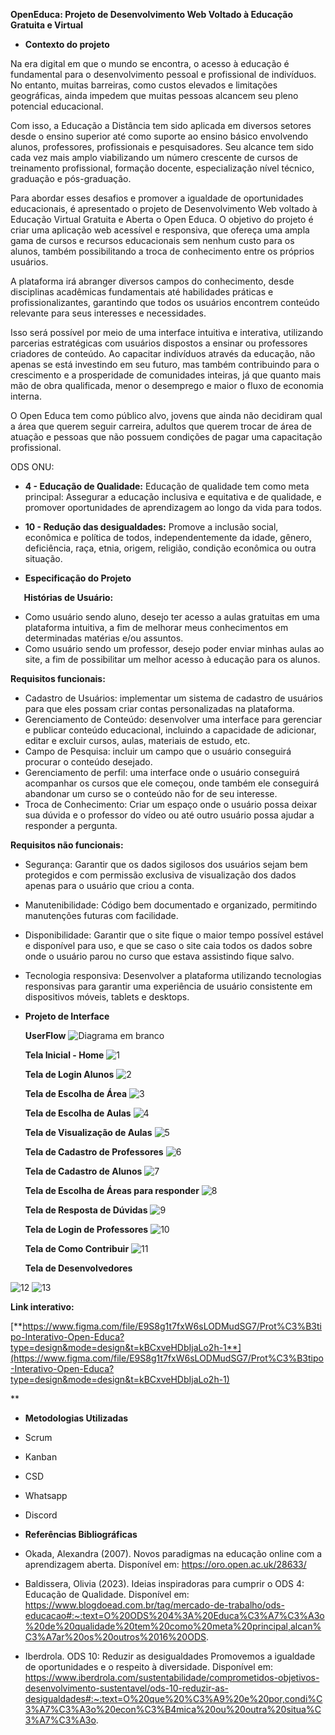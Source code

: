 **OpenEduca: Projeto de Desenvolvimento Web Voltado à Educação Gratuita e Virtual** 

- **Contexto do projeto**

Na era digital em que o mundo se encontra, o acesso à educação é fundamental para o desenvolvimento pessoal e profissional de indivíduos. No entanto, muitas barreiras, como custos elevados e limitações geográficas, ainda impedem que muitas pessoas alcancem seu pleno potencial educacional.

Com isso, a Educação a Distância tem sido aplicada em diversos setores desde o ensino superior até como suporte ao ensino básico envolvendo alunos, professores, profissionais e pesquisadores. Seu alcance tem sido cada vez mais amplo viabilizando um número crescente de cursos de treinamento profissional, formação docente, especialização nível técnico, graduação e pós-graduação.

Para abordar esses desafios e promover a igualdade de oportunidades educacionais, é apresentado o projeto de Desenvolvimento Web voltado à Educação Virtual Gratuita e Aberta o Open Educa. O objetivo do projeto é criar uma aplicação web acessível e responsiva, que ofereça uma ampla gama de cursos e recursos educacionais sem nenhum custo para os alunos, também possibilitando a troca de conhecimento entre os próprios usuários.

A plataforma irá abranger diversos campos do conhecimento, desde disciplinas acadêmicas fundamentais até habilidades práticas e profissionalizantes, garantindo que todos os usuários encontrem conteúdo relevante para seus interesses e necessidades. 

Isso será possível por meio de uma interface intuitiva e interativa, utilizando parcerias estratégicas com usuários dispostos a ensinar ou professores criadores de conteúdo. Ao capacitar indivíduos através da educação, não apenas se está investindo em seu futuro, mas também contribuindo para o crescimento e a prosperidade de comunidades inteiras, já que quanto mais mão de obra qualificada, menor o desemprego e maior o fluxo de economia interna.

O Open Educa tem como público alvo, jovens que ainda não decidiram qual a área que querem seguir carreira, adultos que querem trocar de área de atuação e pessoas que não possuem condições de pagar uma capacitação profissional.

ODS ONU: 

- **4 - Educação de Qualidade:** Educação de qualidade tem como meta principal: Assegurar a educação inclusiva e equitativa e de qualidade, e promover oportunidades de aprendizagem ao longo da vida para todos.
- **10 - Redução das desigualdades:** Promove a inclusão social, econômica e política de todos, independentemente da idade, gênero, deficiência, raça, etnia, origem, religião, condição econômica ou outra situação.

- **Especificação do Projeto**

`	`**Histórias de Usuário:**

- Como usuário sendo aluno, desejo ter acesso a aulas gratuitas em uma plataforma intuitiva, a fim de melhorar meus conhecimentos em determinadas matérias e/ou assuntos.
- Como usuário sendo um professor, desejo poder enviar minhas aulas ao site, a fim de possibilitar um melhor acesso à educação para os alunos.

**Requisitos funcionais:**

- Cadastro de Usuários: implementar um sistema de cadastro de usuários para que eles possam criar contas personalizadas na plataforma.
- Gerenciamento de Conteúdo: desenvolver uma interface para gerenciar e publicar conteúdo educacional, incluindo a capacidade de adicionar, editar e excluir cursos, aulas, materiais de estudo, etc.
- Campo de Pesquisa: incluir um campo que o usuário conseguirá procurar o conteúdo desejado.
- Gerenciamento de perfil: uma interface onde o usuário conseguirá acompanhar os cursos que ele começou, onde também ele conseguirá abandonar um curso se o conteúdo não for de seu interesse.
- Troca de Conhecimento: Criar um espaço onde o usuário possa deixar sua dúvida e o professor do vídeo ou até outro usuário possa ajudar a responder a pergunta.

**Requisitos não funcionais:**

- Segurança: Garantir que os dados sigilosos dos usuários sejam bem protegidos e com permissão exclusiva de visualização dos dados apenas para o usuário que criou a conta.
- Manutenibilidade: Código bem documentado e organizado, permitindo manutenções futuras com facilidade.
- Disponibilidade: Garantir que o site fique o maior tempo possível estável e disponível para uso, e que se caso o site caia todos os dados sobre onde o usuário parou no curso que estava assistindo fique salvo.
- Tecnologia responsiva: Desenvolver a plataforma utilizando tecnologias responsivas para garantir uma experiência de usuário consistente em dispositivos móveis, tablets e desktops.

- **Projeto de Interface** 

  **UserFlow**
  ![Diagrama em branco](https://github.com/KaykyAlmeida22/OpenEduca/assets/103340897/12bb3fc2-fe78-42fc-ad7b-e56489ae45a9)



  **Tela Inicial - Home**
  ![1](https://github.com/KaykyAlmeida22/OpenEduca/assets/103340897/07a6ac21-daf6-4e3e-bffc-6a0966476b23)


  **Tela de Login Alunos**
  ![2](https://github.com/KaykyAlmeida22/OpenEduca/assets/103340897/9824e535-22a3-433b-9937-f2e7d2143a77)


  **Tela de Escolha de Área**
  ![3](https://github.com/KaykyAlmeida22/OpenEduca/assets/103340897/efc13723-310d-44ab-b509-1f2ef6cab069)


  **Tela de Escolha de Aulas**
   ![4](https://github.com/KaykyAlmeida22/OpenEduca/assets/103340897/c94fc959-9d83-41dc-a822-84e2394f79c5)


  **Tela de Visualização de Aulas**
  ![5](https://github.com/KaykyAlmeida22/OpenEduca/assets/103340897/27243313-3728-492a-9449-58d6cc56887c)


  **Tela de Cadastro de Professores**
  ![6](https://github.com/KaykyAlmeida22/OpenEduca/assets/103340897/e57dc416-c9eb-41ce-b6bb-33a798c261c0)


  **Tela de Cadastro de Alunos**
  ![7](https://github.com/KaykyAlmeida22/OpenEduca/assets/103340897/7d44cef9-2fd7-434f-8e47-a4fb79373bf5)


  **Tela de Escolha de Áreas para responder**
  ![8](https://github.com/KaykyAlmeida22/OpenEduca/assets/103340897/52821b17-a5cb-4788-8bd6-8deeb87c9759)


  **Tela de Resposta de Dúvidas**
  ![9](https://github.com/KaykyAlmeida22/OpenEduca/assets/103340897/4cdd32d5-0d0d-4822-af4d-5cb9c17a9b82)


  **Tela de Login de Professores**
  ![10](https://github.com/KaykyAlmeida22/OpenEduca/assets/103340897/4a83c153-4c76-4ba0-9266-4adb98afb0b1)


  **Tela de Como Contribuir**
  ![11](https://github.com/KaykyAlmeida22/OpenEduca/assets/103340897/49f09f61-6327-4c1a-a9cf-fff7981fb2b9)


  **Tela de Desenvolvedores**
  
![12](https://github.com/KaykyAlmeida22/OpenEduca/assets/103340897/d127e2ff-7ed7-433d-91d9-4e7b9452db56)
![13](https://github.com/KaykyAlmeida22/OpenEduca/assets/103340897/40d4dfc4-51ba-46cd-8fb4-09f6ad86cc39)




  **Link interativo:** 

  [**https://www.figma.com/file/E9S8g1t7fxW6sLODMudSG7/Prot%C3%B3tipo-Interativo-Open-Educa?type=design&mode=design&t=kBCxveHDbIjaLo2h-1**](https://www.figma.com/file/E9S8g1t7fxW6sLODMudSG7/Prot%C3%B3tipo-Interativo-Open-Educa?type=design&mode=design&t=kBCxveHDbIjaLo2h-1)

  ** 

- **Metodologias Utilizadas**
- Scrum
- Kanban
- CSD
- Whatsapp
- Discord


- **Referências Bibliográficas**

- Okada, Alexandra (2007). Novos paradigmas na educação online com a aprendizagem aberta. Disponível em: https://oro.open.ac.uk/28633/ 
- Baldissera, Olivia (2023). Ideias inspiradoras para cumprir o ODS 4: Educação de Qualidade. Disponível em: https://www.blogdoead.com.br/tag/mercado-de-trabalho/ods-educacao#:~:text=O%20ODS%204%3A%20Educa%C3%A7%C3%A3o%20de%20qualidade%20tem%20como%20meta%20principal,alcan%C3%A7ar%20os%20outros%2016%20ODS.
- Iberdrola. ODS 10: Reduzir as desigualdades Promovemos a igualdade de oportunidades e o respeito à diversidade. Disponível em: https://www.iberdrola.com/sustentabilidade/comprometidos-objetivos-desenvolvimento-sustentavel/ods-10-reduzir-as-desigualdades#:~:text=O%20que%20%C3%A9%20e%20por,condi%C3%A7%C3%A3o%20econ%C3%B4mica%20ou%20outra%20situa%C3%A7%C3%A3o.


